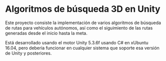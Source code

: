 # Algoritmos de búsqueda 3D en Unity

Este proyecto consiste la implementación de varios algoritmos de búsqueda de rutas para vehículos autónomos, así como el siguimiento de las rutas generadas desde el inicio hasta la meta.

Está desarrollado usando el motor Unity 5.3.6f usando C# en xUbuntu 16.04, pero deberia funcionar en cualquier sistema que soporte esa versión de Unity y posteriores.